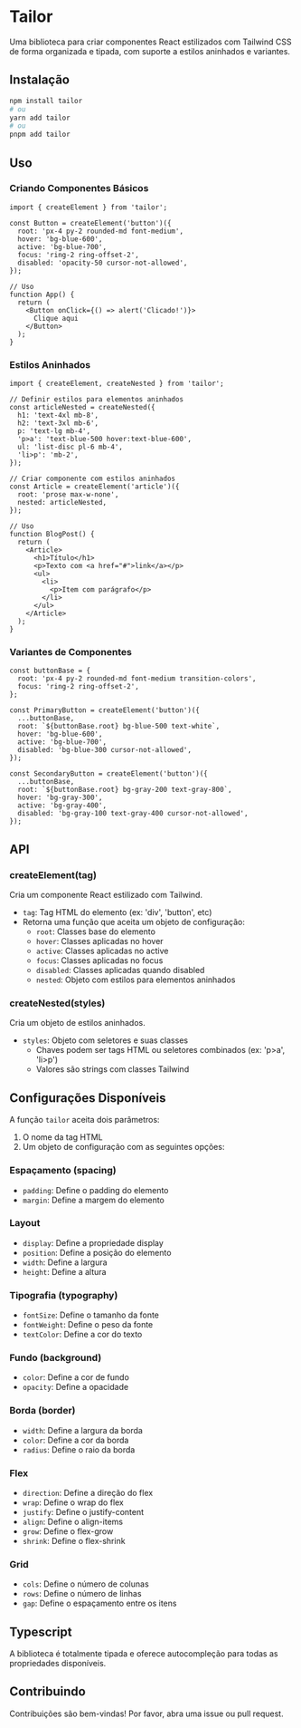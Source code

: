 # Tailor

Uma biblioteca para criar componentes React estilizados com Tailwind CSS de forma organizada e tipada, com suporte a estilos aninhados e variantes.

## Instalação

```bash
npm install tailor
# ou
yarn add tailor
# ou
pnpm add tailor
```

## Uso

### Criando Componentes Básicos

```tsx
import { createElement } from 'tailor';

const Button = createElement('button')({
  root: 'px-4 py-2 rounded-md font-medium',
  hover: 'bg-blue-600',
  active: 'bg-blue-700',
  focus: 'ring-2 ring-offset-2',
  disabled: 'opacity-50 cursor-not-allowed',
});

// Uso
function App() {
  return (
    <Button onClick={() => alert('Clicado!')}>
      Clique aqui
    </Button>
  );
}
```

### Estilos Aninhados

```tsx
import { createElement, createNested } from 'tailor';

// Definir estilos para elementos aninhados
const articleNested = createNested({
  h1: 'text-4xl mb-8',
  h2: 'text-3xl mb-6',
  p: 'text-lg mb-4',
  'p>a': 'text-blue-500 hover:text-blue-600',
  ul: 'list-disc pl-6 mb-4',
  'li>p': 'mb-2',
});

// Criar componente com estilos aninhados
const Article = createElement('article')({
  root: 'prose max-w-none',
  nested: articleNested,
});

// Uso
function BlogPost() {
  return (
    <Article>
      <h1>Título</h1>
      <p>Texto com <a href="#">link</a></p>
      <ul>
        <li>
          <p>Item com parágrafo</p>
        </li>
      </ul>
    </Article>
  );
}
```

### Variantes de Componentes

```tsx
const buttonBase = {
  root: 'px-4 py-2 rounded-md font-medium transition-colors',
  focus: 'ring-2 ring-offset-2',
};

const PrimaryButton = createElement('button')({
  ...buttonBase,
  root: `${buttonBase.root} bg-blue-500 text-white`,
  hover: 'bg-blue-600',
  active: 'bg-blue-700',
  disabled: 'bg-blue-300 cursor-not-allowed',
});

const SecondaryButton = createElement('button')({
  ...buttonBase,
  root: `${buttonBase.root} bg-gray-200 text-gray-800`,
  hover: 'bg-gray-300',
  active: 'bg-gray-400',
  disabled: 'bg-gray-100 text-gray-400 cursor-not-allowed',
});
```

## API

### createElement(tag)

Cria um componente React estilizado com Tailwind.

- `tag`: Tag HTML do elemento (ex: 'div', 'button', etc)
- Retorna uma função que aceita um objeto de configuração:
  - `root`: Classes base do elemento
  - `hover`: Classes aplicadas no hover
  - `active`: Classes aplicadas no active
  - `focus`: Classes aplicadas no focus
  - `disabled`: Classes aplicadas quando disabled
  - `nested`: Objeto com estilos para elementos aninhados

### createNested(styles)

Cria um objeto de estilos aninhados.

- `styles`: Objeto com seletores e suas classes
  - Chaves podem ser tags HTML ou seletores combinados (ex: 'p>a', 'li>p')
  - Valores são strings com classes Tailwind

## Configurações Disponíveis

A função `tailor` aceita dois parâmetros:
1. O nome da tag HTML
2. Um objeto de configuração com as seguintes opções:

### Espaçamento (spacing)
- `padding`: Define o padding do elemento
- `margin`: Define a margem do elemento

### Layout
- `display`: Define a propriedade display
- `position`: Define a posição do elemento
- `width`: Define a largura
- `height`: Define a altura

### Tipografia (typography)
- `fontSize`: Define o tamanho da fonte
- `fontWeight`: Define o peso da fonte
- `textColor`: Define a cor do texto

### Fundo (background)
- `color`: Define a cor de fundo
- `opacity`: Define a opacidade

### Borda (border)
- `width`: Define a largura da borda
- `color`: Define a cor da borda
- `radius`: Define o raio da borda

### Flex
- `direction`: Define a direção do flex
- `wrap`: Define o wrap do flex
- `justify`: Define o justify-content
- `align`: Define o align-items
- `grow`: Define o flex-grow
- `shrink`: Define o flex-shrink

### Grid
- `cols`: Define o número de colunas
- `rows`: Define o número de linhas
- `gap`: Define o espaçamento entre os itens

## Typescript

A biblioteca é totalmente tipada e oferece autocompleção para todas as propriedades disponíveis.

## Contribuindo

Contribuições são bem-vindas! Por favor, abra uma issue ou pull request. 